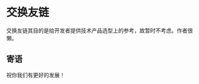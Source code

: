 <script setup>
import { withBase } from 'vitepress'
</script>

# 交换友链

交换友链其目的是给开发者提供技术产品选型上的参考，故暂时不考虑。作者很懒。


## 寄语

祝你我们有更好的发展！
